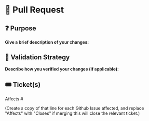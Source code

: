 # :ship: Pull Request

## :question: Purpose

**Give a brief description of your changes:**

## :hammer: Validation Strategy

**Describe how you verified your changes (if applicable):**

## :tickets: Ticket(s)

Affects #

(Create a copy of that line for each Github Issue affected,
and replace "Affects" with "Closes" if merging this will close the relevant ticket.)
